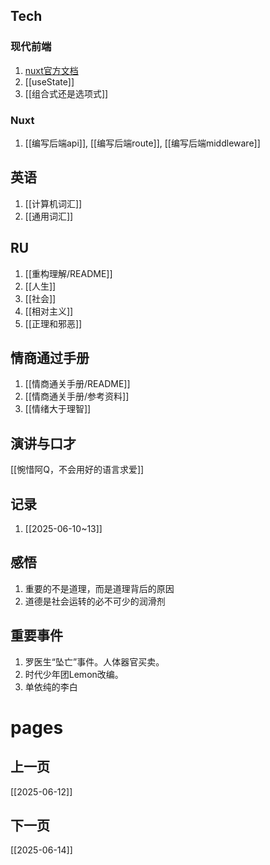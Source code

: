 ## Tech
### 现代前端

1. [nuxt官方文档](https://nuxt.com/docs/guide)
2. [[useState]]
3. [[组合式还是选项式]]
### Nuxt
1. [[编写后端api]], [[编写后端route]], [[编写后端middleware]]

## 英语
1. [[计算机词汇]]
2. [[通用词汇]]

## RU
1. [[重构理解/README]]
2. [[人生]]
3. [[社会]]
4. [[相对主义]]
5. [[正理和邪恶]]

## 情商通过手册
1. [[情商通关手册/README]]
2. [[情商通关手册/参考资料]]
3. [[情绪大于理智]]

## 演讲与口才
[[惋惜阿Q，不会用好的语言求爱]]

## 记录
1. [[2025-06-10~13]]

## 感悟
1. 重要的不是道理，而是道理背后的原因
2. 道德是社会运转的必不可少的润滑剂

## 重要事件
1. 罗医生“坠亡”事件。人体器官买卖。
2. 时代少年团Lemon改编。
3. 单依纯的李白

# pages
## 上一页
[[2025-06-12]]
## 下一页
[[2025-06-14]]